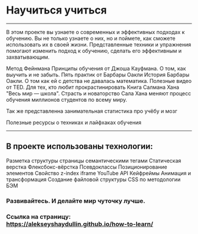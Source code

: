 # Научиться учиться

---
В этом проекте вы узнаете о современных и эффективных подходах к обучению.
Вы не только узнаете о них, но и поймете, как сможете использовать их в своей жизни.
Представленные техники и упражнения помогают изменить подход к обучению, сделать его эффективным и захватывающим.

Метод Фейнмана
Принципы обучения от Джоша Кауфмана. О том, как выучить и не забыть.
Пять практик от Барбары Оакли
История Барбары Оакли. О том как ей с детства не давалась математика.
Полезные видео от TED. Для тех, кто любит прокрастинировать
Книга Салмана Хана "Весь мир — школа". Страсть и новаторство Сала Хана меняют процесс обучения миллионов студентов по всему миру.

Так же представленна занимательная статистика про учёбу и мозг

Полезные ресурсы о техниках и лайфхаках обучения

---

## В проекте использованы технологии:

Разметка структуры страницы семантическими тегами
Статическая верстка
Флексбокс-вёрстка
Псевдоклассы
Позиционирование элементов
Свойство z-index
iframe
YouTube API
Кейфреймы
Анимация и трансформация
Создание файловой структуры CSS по методологии БЭМ

### Развивайтесь. И делайте мир чуточку лучше. 

### Ссылка на страницу: https://alekseyshaydullin.github.io/how-to-learn/
